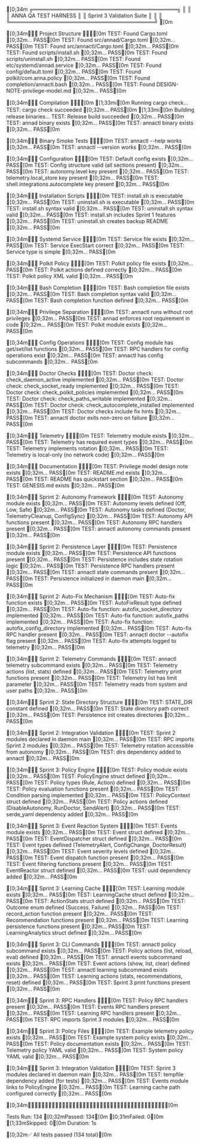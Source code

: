 [0;34m
╔═══════════════════════════════════════╗
║                                       ║
║    ANNA QA TEST HARNESS               ║
║    Sprint 3 Validation Suite          ║
║                                       ║
╚═══════════════════════════════════════╝
[0m

[0;34m━━━ Project Structure ━━━[0m
TEST: Found Cargo.toml [0;32m… PASS[0m
TEST: Found src/annad/Cargo.toml [0;32m… PASS[0m
TEST: Found src/annactl/Cargo.toml [0;32m… PASS[0m
TEST: Found scripts/install.sh [0;32m… PASS[0m
TEST: Found scripts/uninstall.sh [0;32m… PASS[0m
TEST: Found etc/systemd/annad.service [0;32m… PASS[0m
TEST: Found config/default.toml [0;32m… PASS[0m
TEST: Found polkit/com.anna.policy [0;32m… PASS[0m
TEST: Found completion/annactl.bash [0;32m… PASS[0m
TEST: Found DESIGN-NOTE-privilege-model.md [0;32m… PASS[0m

[0;34m━━━ Compilation ━━━[0m
[1;33mℹ[0m Running cargo check...
TEST: cargo check succeeded [0;32m… PASS[0m
[1;33mℹ[0m Building release binaries...
TEST: Release build succeeded [0;32m… PASS[0m
TEST: annad binary exists [0;32m… PASS[0m
TEST: annactl binary exists [0;32m… PASS[0m

[0;34m━━━ Binary Smoke Tests ━━━[0m
TEST: annactl --help works [0;32m… PASS[0m
TEST: annactl --version works [0;32m… PASS[0m

[0;34m━━━ Configuration ━━━[0m
TEST: Default config exists [0;32m… PASS[0m
TEST: Config structure valid (all sections present) [0;32m… PASS[0m
TEST: autonomy.level key present [0;32m… PASS[0m
TEST: telemetry.local_store key present [0;32m… PASS[0m
TEST: shell.integrations.autocomplete key present [0;32m… PASS[0m

[0;34m━━━ Installation Scripts ━━━[0m
TEST: install.sh is executable [0;32m… PASS[0m
TEST: uninstall.sh is executable [0;32m… PASS[0m
TEST: install.sh syntax valid [0;32m… PASS[0m
TEST: uninstall.sh syntax valid [0;32m… PASS[0m
TEST: install.sh includes Sprint 1 features [0;32m… PASS[0m
TEST: uninstall.sh creates backup README [0;32m… PASS[0m

[0;34m━━━ Systemd Service ━━━[0m
TEST: Service file exists [0;32m… PASS[0m
TEST: Service ExecStart correct [0;32m… PASS[0m
TEST: Service type is simple [0;32m… PASS[0m

[0;34m━━━ Polkit Policy ━━━[0m
TEST: Polkit policy file exists [0;32m… PASS[0m
TEST: Polkit actions defined correctly [0;32m… PASS[0m
TEST: Polkit policy XML valid [0;32m… PASS[0m

[0;34m━━━ Bash Completion ━━━[0m
TEST: Bash completion file exists [0;32m… PASS[0m
TEST: Bash completion syntax valid [0;32m… PASS[0m
TEST: Bash completion function defined [0;32m… PASS[0m

[0;34m━━━ Privilege Separation ━━━[0m
TEST: annactl runs without root privileges [0;32m… PASS[0m
TEST: annad enforces root requirement in code [0;32m… PASS[0m
TEST: Polkit module exists [0;32m… PASS[0m

[0;34m━━━ Config Operations ━━━[0m
TEST: Config module has get/set/list functions [0;32m… PASS[0m
TEST: RPC handlers for config operations exist [0;32m… PASS[0m
TEST: annactl has config subcommands [0;32m… PASS[0m

[0;34m━━━ Doctor Checks ━━━[0m
TEST: Doctor check: check_daemon_active implemented [0;32m… PASS[0m
TEST: Doctor check: check_socket_ready implemented [0;32m… PASS[0m
TEST: Doctor check: check_polkit_policies implemented [0;32m… PASS[0m
TEST: Doctor check: check_paths_writable implemented [0;32m… PASS[0m
TEST: Doctor check: check_autocomplete_installed implemented [0;32m… PASS[0m
TEST: Doctor checks include fix hints [0;32m… PASS[0m
TEST: annactl doctor exits non-zero on failure [0;32m… PASS[0m

[0;34m━━━ Telemetry ━━━[0m
TEST: Telemetry module exists [0;32m… PASS[0m
TEST: Telemetry has required event types [0;32m… PASS[0m
TEST: Telemetry implements rotation [0;32m… PASS[0m
TEST: Telemetry is local-only (no network code) [0;32m… PASS[0m

[0;34m━━━ Documentation ━━━[0m
TEST: Privilege model design note exists [0;32m… PASS[0m
TEST: README.md exists [0;32m… PASS[0m
TEST: README has quickstart section [0;32m… PASS[0m
TEST: GENESIS.md exists [0;32m… PASS[0m

[0;34m━━━ Sprint 2: Autonomy Framework ━━━[0m
TEST: Autonomy module exists [0;32m… PASS[0m
TEST: Autonomy levels defined (Off, Low, Safe) [0;32m… PASS[0m
TEST: Autonomy tasks defined (Doctor, TelemetryCleanup, ConfigSync) [0;32m… PASS[0m
TEST: Autonomy API functions present [0;32m… PASS[0m
TEST: Autonomy RPC handlers present [0;32m… PASS[0m
TEST: annactl autonomy commands present [0;32m… PASS[0m

[0;34m━━━ Sprint 2: Persistence Layer ━━━[0m
TEST: Persistence module exists [0;32m… PASS[0m
TEST: Persistence API functions present [0;32m… PASS[0m
TEST: Persistence includes state rotation logic [0;32m… PASS[0m
TEST: Persistence RPC handlers present [0;32m… PASS[0m
TEST: annactl state commands present [0;32m… PASS[0m
TEST: Persistence initialized in daemon main [0;32m… PASS[0m

[0;34m━━━ Sprint 2: Auto-Fix Mechanism ━━━[0m
TEST: Auto-fix function exists [0;32m… PASS[0m
TEST: AutoFixResult type defined [0;32m… PASS[0m
TEST: Auto-fix function: autofix_socket_directory implemented [0;32m… PASS[0m
TEST: Auto-fix function: autofix_paths implemented [0;32m… PASS[0m
TEST: Auto-fix function: autofix_config_directory implemented [0;32m… PASS[0m
TEST: Auto-fix RPC handler present [0;32m… PASS[0m
TEST: annactl doctor --autofix flag present [0;32m… PASS[0m
TEST: Auto-fix attempts logged to telemetry [0;32m… PASS[0m

[0;34m━━━ Sprint 2: Telemetry Commands ━━━[0m
TEST: annactl telemetry subcommand exists [0;32m… PASS[0m
TEST: Telemetry actions (list, stats) defined [0;32m… PASS[0m
TEST: Telemetry print functions present [0;32m… PASS[0m
TEST: Telemetry list has limit parameter [0;32m… PASS[0m
TEST: Telemetry reads from system and user paths [0;32m… PASS[0m

[0;34m━━━ Sprint 2: State Directory Structure ━━━[0m
TEST: STATE_DIR constant defined [0;32m… PASS[0m
TEST: State directory path correct [0;32m… PASS[0m
TEST: Persistence init creates directories [0;32m… PASS[0m

[0;34m━━━ Sprint 2: Integration Validation ━━━[0m
TEST: Sprint 2 modules declared in daemon main [0;32m… PASS[0m
TEST: RPC imports Sprint 2 modules [0;32m… PASS[0m
TEST: Telemetry rotation accessible from autonomy [0;32m… PASS[0m
TEST: dirs dependency added to annactl [0;32m… PASS[0m

[0;34m━━━ Sprint 3: Policy Engine ━━━[0m
TEST: Policy module exists [0;32m… PASS[0m
TEST: PolicyEngine struct defined [0;32m… PASS[0m
TEST: Policy types (Rule, Action) defined [0;32m… PASS[0m
TEST: Policy evaluation functions present [0;32m… PASS[0m
TEST: Condition parsing implemented [0;32m… PASS[0m
TEST: PolicyContext struct defined [0;32m… PASS[0m
TEST: Policy actions defined (DisableAutonomy, RunDoctor, SendAlert) [0;32m… PASS[0m
TEST: serde_yaml dependency added [0;32m… PASS[0m

[0;34m━━━ Sprint 3: Event Reaction System ━━━[0m
TEST: Events module exists [0;32m… PASS[0m
TEST: Event struct defined [0;32m… PASS[0m
TEST: EventDispatcher struct defined [0;32m… PASS[0m
TEST: Event types defined (TelemetryAlert, ConfigChange, DoctorResult) [0;32m… PASS[0m
TEST: Event severity levels defined [0;32m… PASS[0m
TEST: Event dispatch function present [0;32m… PASS[0m
TEST: Event filtering functions present [0;32m… PASS[0m
TEST: EventReactor struct defined [0;32m… PASS[0m
TEST: uuid dependency added [0;32m… PASS[0m

[0;34m━━━ Sprint 3: Learning Cache ━━━[0m
TEST: Learning module exists [0;32m… PASS[0m
TEST: LearningCache struct defined [0;32m… PASS[0m
TEST: ActionStats struct defined [0;32m… PASS[0m
TEST: Outcome enum defined (Success, Failure) [0;32m… PASS[0m
TEST: record_action function present [0;32m… PASS[0m
TEST: Recommendation functions present [0;32m… PASS[0m
TEST: Learning persistence functions present [0;32m… PASS[0m
TEST: LearningAnalytics struct defined [0;32m… PASS[0m

[0;34m━━━ Sprint 3: CLI Commands ━━━[0m
TEST: annactl policy subcommand exists [0;32m… PASS[0m
TEST: Policy actions (list, reload, eval) defined [0;32m… PASS[0m
TEST: annactl events subcommand exists [0;32m… PASS[0m
TEST: Event actions (show, list, clear) defined [0;32m… PASS[0m
TEST: annactl learning subcommand exists [0;32m… PASS[0m
TEST: Learning actions (stats, recommendations, reset) defined [0;32m… PASS[0m
TEST: Sprint 3 print functions present [0;32m… PASS[0m

[0;34m━━━ Sprint 3: RPC Handlers ━━━[0m
TEST: Policy RPC handlers present [0;32m… PASS[0m
TEST: Events RPC handlers present [0;32m… PASS[0m
TEST: Learning RPC handlers present [0;32m… PASS[0m
TEST: RPC imports Sprint 3 modules [0;32m… PASS[0m

[0;34m━━━ Sprint 3: Policy Files ━━━[0m
TEST: Example telemetry policy exists [0;32m… PASS[0m
TEST: Example system policy exists [0;32m… PASS[0m
TEST: Policy documentation exists [0;32m… PASS[0m
TEST: Telemetry policy YAML valid [0;32m… PASS[0m
TEST: System policy YAML valid [0;32m… PASS[0m

[0;34m━━━ Sprint 3: Integration Validation ━━━[0m
TEST: Sprint 3 modules declared in daemon main [0;32m… PASS[0m
TEST: tempfile dependency added (for tests) [0;32m… PASS[0m
TEST: Events module links to PolicyEngine [0;32m… PASS[0m
TEST: Learning cache path configured correctly [0;32m… PASS[0m

[0;34m━━━━━━━━━━━━━━━━━━━━━━━━━━━━━━━━━━━━━━━━[0m

  Tests Run:  134
  [0;32mPassed:     134[0m
  [0;31mFailed:     0[0m
  [1;33mSkipped:    0[0m
  Duration:   1s

[0;32m✅ All tests passed (134 total)[0m

